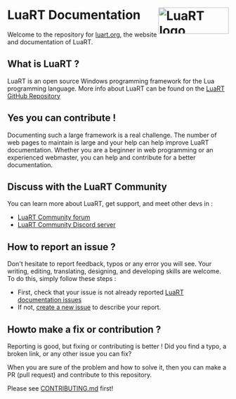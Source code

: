 
# LuaRT Documentation <picture><img align="right"  width=160 height=60 valign="center"  src="https://luart.org/img/logo.svg"  alt="LuaRT logo"  /></picture>


Welcome to the repository for [luart.org](https://luart.org), the website and documentation of LuaRT.

## What is LuaRT ?

LuaRT is an open source Windows programming framework for the Lua programming language.
More info about LuaRT can be found on the [LuaRT GitHub Repository](https://github.com/samyeyo/LuaRT)

## Yes you can contribute !

Documenting such a large framework is a real challenge. The number of web pages to maintain is large and your help can help improve LuaRT documentation.
Whether you are a beginner in web programming or an experienced webmaster, you can help and contribute for a better documentation.

## Discuss with the LuaRT Community

You can learn more about LuaRT, get support, and meet other devs in :

- [LuaRT Community forum](https:\\community.luart.org)
- [LuaRT Community Discord server](https://discord.gg/XJJxQufmvh)

## How to report an issue ?

Don't hesitate to report feedback, typos or any error you will see. Your writing, editing, translating, designing, and developing skills are welcome.
To do this, simply follow these steps :

- First, check that your issue is not already reported [LuaRT documentation issues](https://github.com/samyeyo/LuaRT-documentation/issues)
- If not, [create a new issue](https://github.com/samyeyo/LuaRT-documentation/issues/new) to describe your report.

## Howto make a fix or contribution ?

Reporting is good, but fixing or contributing is better !
Did you find a typo, a broken link, or any other issue you can fix?

When you are sure of the problem and how to solve it, then you can make a PR (pull request) and contribute to this repository.

Please see [CONTRIBUTING.md](https://github.com/samyeyo/LuaRT-documentation/CONTRIBUTING.md) first!
